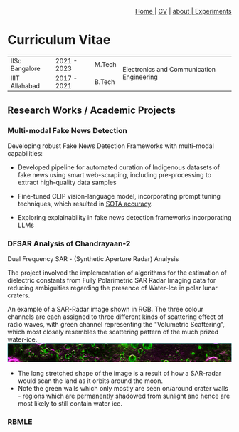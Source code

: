 <div style="text-align: right"><a href="https://vrmvikas.github.io/"> Home </a>| <a href = "https://vrmvikas.github.io/CV/">CV</a> | <a href="https://vrmvikas.github.io/about/"> about </a>|<a href = "https://vrmvikas.github.io/experimental/"> Experiments</a></div>

# Curriculum Vitae

<table>
  <tr>
    <td> IISc Bangalore </td>
    <td> 2021 - 2023 </td>
    <td> M.Tech</td>
    <td rowspan="2"> Electronics and Communication Engineering </td>
  </tr>
  <tr>
    <td> IIIT Allahabad </td>
    <td> 2017 - 2021 </td>
    <td> B.Tech</td>
  </tr>
</table>

## Research Works / Academic Projects

### Multi-modal Fake News Detection

Developing robust Fake News Detection Frameworks with multi-modal capabilities:

- Developed pipeline for automated curation of Indigenous datasets of fake news using smart web-scraping, including pre-processing to extract high-quality data samples

- Fine-tuned CLIP vision-language model, incorporating prompt tuning techniques, which resulted in [SOTA accuracy](https://arxiv.org/pdf/2311.16496.pdf).
- Exploring explainability in fake news detection frameworks incorporating LLMs

### DFSAR Analysis of Chandrayaan-2

Dual Frequency SAR - (Synthetic Aperture Radar) Analysis

The project involved the implementation of algorithms for the estimation of dielectric constants from Fully Polarimetric SAR Radar Imaging data for reducing ambiguities regarding the presence of Water-Ice in polar lunar craters.

An example of a SAR-Radar image shown in RGB. The three colour channels are each assigned to three different kinds of scattering effect of radio waves, with green channel representing the "Volumetric Scattering", which most closely resembles the scattering pattern of the much prized water-ice. 
![DFSAR Image](../include/DFSAR_images/image17.png)

- The long stretched shape of the image is a result of how a SAR-radar would scan the land as it orbits around the moon.
- Note the green walls which only mostly are seen on/around crater walls - regions which are permanently shadowed from sunlight and hence are most likely to still contain water ice.

### RBMLE
